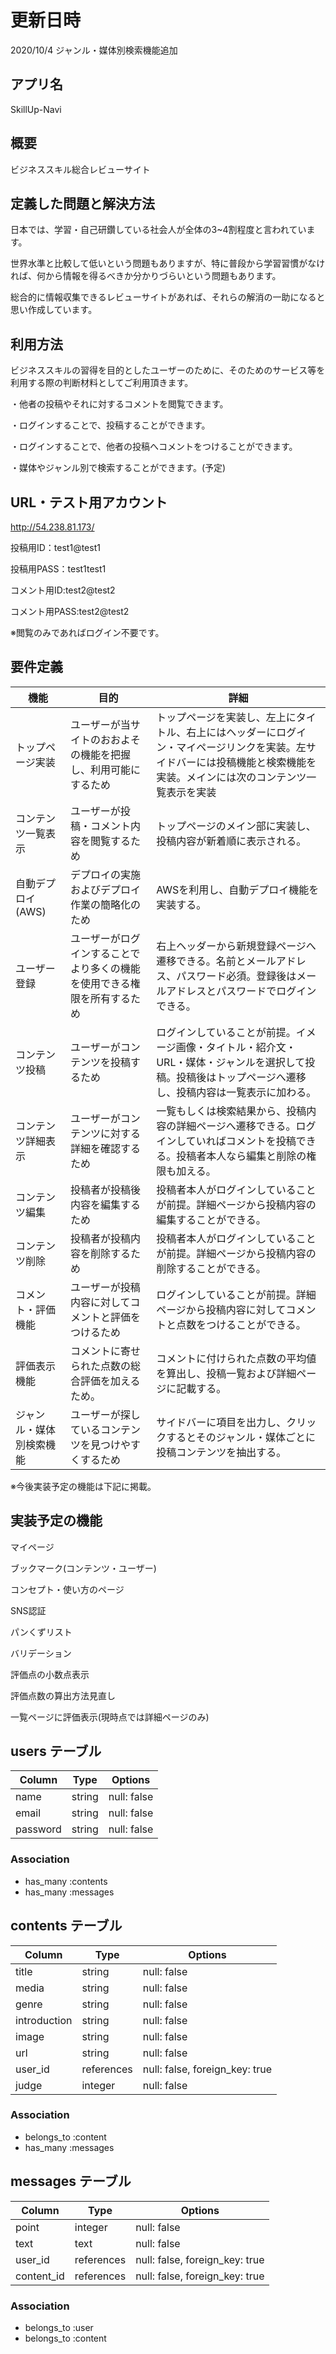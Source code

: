 # 更新日時
2020/10/4 ジャンル・媒体別検索機能追加

## アプリ名
SkillUp-Navi

## 概要
ビジネススキル総合レビューサイト

## 定義した問題と解決方法
日本では、学習・自己研鑽している社会人が全体の3~4割程度と言われています。

世界水準と比較して低いという問題もありますが、特に普段から学習習慣がなければ、何から情報を得るべきか分かりづらいという問題もあります。

総合的に情報収集できるレビューサイトがあれば、それらの解消の一助になると思い作成しています。

## 利用方法
ビジネススキルの習得を目的としたユーザーのために、そのためのサービス等を利用する際の判断材料としてご利用頂きます。

・他者の投稿やそれに対するコメントを閲覧できます。

・ログインすることで、投稿することができます。

・ログインすることで、他者の投稿へコメントをつけることができます。

・媒体やジャンル別で検索することができます。(予定)

## URL・テスト用アカウント
http://54.238.81.173/

投稿用ID：test1@test1

投稿用PASS：test1test1

コメント用ID:test2@test2

コメント用PASS:test2@test2

※閲覧のみであればログイン不要です。

## 要件定義

| 機能   | 目的   | 詳細     |
| -------- | ------ | ----------- |
| トップページ実装 | ユーザーが当サイトのおおよその機能を把握し、利用可能にするため | トップページを実装し、左上にタイトル、右上にはヘッダーにログイン・マイページリンクを実装。左サイドバーには投稿機能と検索機能を実装。メインには次のコンテンツ一覧表示を実装 |
| コンテンツ一覧表示 | ユーザーが投稿・コメント内容を閲覧するため | トップページのメイン部に実装し、投稿内容が新着順に表示される。 |
| 自動デプロイ(AWS) | デプロイの実施およびデプロイ作業の簡略化のため | AWSを利用し、自動デプロイ機能を実装する。 |
| ユーザー登録 | ユーザーがログインすることでより多くの機能を使用できる権限を所有するため | 右上ヘッダーから新規登録ページへ遷移できる。名前とメールアドレス、パスワード必須。登録後はメールアドレスとパスワードでログインできる。 |
| コンテンツ投稿 | ユーザーがコンテンツを投稿するため | ログインしていることが前提。イメージ画像・タイトル・紹介文・URL・媒体・ジャンルを選択して投稿。投稿後はトップページへ遷移し、投稿内容は一覧表示に加わる。|
| コンテンツ詳細表示 | ユーザーがコンテンツに対する詳細を確認するため | 一覧もしくは検索結果から、投稿内容の詳細ページへ遷移できる。ログインしていればコメントを投稿できる。投稿者本人なら編集と削除の権限も加える。 |
| コンテンツ編集 | 投稿者が投稿後内容を編集するため | 投稿者本人がログインしていることが前提。詳細ページから投稿内容の編集することができる。 |
| コンテンツ削除 | 投稿者が投稿内容を削除するため | 投稿者本人がログインしていることが前提。詳細ページから投稿内容の削除することができる。  |
| コメント・評価機能 | ユーザーが投稿内容に対してコメントと評価をつけるため | ログインしていることが前提。詳細ページから投稿内容に対してコメントと点数をつけることができる。 |
| 評価表示機能 | コメントに寄せられた点数の総合評価を加えるため。 | コメントに付けられた点数の平均値を算出し、投稿一覧および詳細ページに記載する。 |
| ジャンル・媒体別検索機能 | ユーザーが探しているコンテンツを見つけやすくするため | サイドバーに項目を出力し、クリックするとそのジャンル・媒体ごとに投稿コンテンツを抽出する。 |
※今後実装予定の機能は下記に掲載。

## 実装予定の機能

マイページ

ブックマーク(コンテンツ・ユーザー)

コンセプト・使い方のページ

SNS認証

パンくずリスト

バリデーション

評価点の小数点表示

評価点数の算出方法見直し

一覧ページに評価表示(現時点では詳細ページのみ)


## users テーブル

| Column   | Type   | Options     |
| -------- | ------ | ----------- |
| name     | string | null: false |
| email    | string | null: false |
| password | string | null: false |

### Association

- has_many :contents
- has_many :messages

## contents テーブル

| Column | Type   | Options     |
| ------ | ------ | ----------- |
| title   | string | null: false |
| media   | string | null: false |
| genre   | string | null: false |
| introduction   | string | null: false |
| image   | string | null: false |
| url   | string | null: false |
| user_id   | references | null: false, foreign_key: true|
| judge   | integer | null: false |

### Association

- belongs_to :content
- has_many :messages

## messages テーブル

| Column  | Type       | Options                        |
| ------- | ---------- | ------------------------------ |
| point | integer     | null: false|
| text | text     | null: false|
| user_id    | references | null: false, foreign_key: true |
| content_id    | references | null: false, foreign_key: true |

### Association

- belongs_to :user
- belongs_to :content
